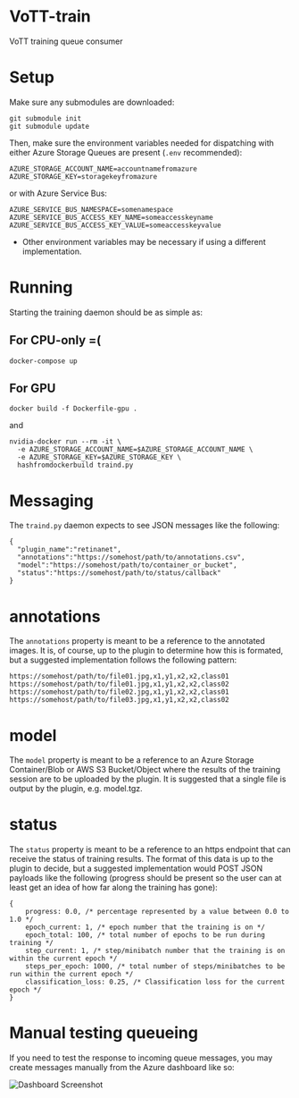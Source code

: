 # VoTT-train
VoTT training queue consumer

# Setup
Make sure any submodules are downloaded:

```
git submodule init
git submodule update
```

Then, make sure the environment variables needed for dispatching with either Azure Storage Queues are present (`.env` recommended):

```
AZURE_STORAGE_ACCOUNT_NAME=accountnamefromazure
AZURE_STORAGE_KEY=storagekeyfromazure
```

or with Azure Service Bus:

```
AZURE_SERVICE_BUS_NAMESPACE=somenamespace
AZURE_SERVICE_BUS_ACCESS_KEY_NAME=someaccesskeyname
AZURE_SERVICE_BUS_ACCESS_KEY_VALUE=someaccesskeyvalue
```

* Other environment variables may be necessary if using a different implementation.

# Running
Starting the training daemon should be as simple as:

## For CPU-only =(

```
docker-compose up
```

## For GPU

```
docker build -f Dockerfile-gpu .
```

and

```
nvidia-docker run --rm -it \
  -e AZURE_STORAGE_ACCOUNT_NAME=$AZURE_STORAGE_ACCOUNT_NAME \
  -e AZURE_STORAGE_KEY=$AZURE_STORAGE_KEY \
  hashfromdockerbuild traind.py
```

# Messaging
The `traind.py` daemon expects to see JSON messages like the following:

```
{
  "plugin_name":"retinanet",
  "annotations":"https://somehost/path/to/annotations.csv",
  "model":"https://somehost/path/to/container_or_bucket",
  "status":"https://somehost/path/to/status/callback"
}
```

# annotations
The `annotations` property is meant to be a reference to the annotated images. It is, of course, up to the plugin to determine how this is formated, but a suggested implementation follows the following pattern:

```
https://somehost/path/to/file01.jpg,x1,y1,x2,x2,class01
https://somehost/path/to/file01.jpg,x1,y1,x2,x2,class02
https://somehost/path/to/file02.jpg,x1,y1,x2,x2,class01
https://somehost/path/to/file03.jpg,x1,y1,x2,x2,class02
```

# model
The `model` property is meant to be a reference to an Azure Storage Container/Blob or AWS S3 Bucket/Object where the results of the training session are to be uploaded by the plugin. It is suggested that a single file is output by the plugin, e.g. model.tgz.

# status
The `status` property is meant to be a reference to an https endpoint that can receive the status of training results. The format of this data is up to the plugin to decide, but a suggested implementation would POST JSON payloads like the following (progress should be present so the user can at least get an idea of how far along the training has gone):

```
{
    progress: 0.0, /* percentage represented by a value between 0.0 to 1.0 */
    epoch_current: 1, /* epoch number that the training is on */
    epoch_total: 100, /* total number of epochs to be run during training */
    step_current: 1, /* step/minibatch number that the training is on within the current epoch */
    steps_per_epoch: 1000, /* total number of steps/minibatches to be run within the current epoch */
    classification_loss: 0.25, /* Classification loss for the current epoch */
}
```

# Manual testing queueing

If you need to test the response to incoming queue messages, you may create messages manually from the Azure dashboard like so:

![Dashboard Screenshot](https://user-images.githubusercontent.com/1117904/35071643-0ce9d354-fba7-11e7-9939-a075ef71431b.png)
